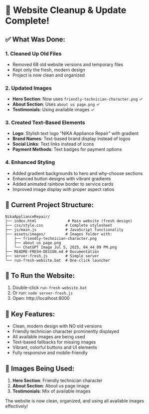 # 🎉 Website Cleanup & Update Complete!

## ✅ What Was Done:

### 1. **Cleaned Up Old Files**
- Removed 68 old website versions and temporary files
- Kept only the fresh, modern design
- Project is now clean and organized

### 2. **Updated Images**
- **Hero Section**: Now uses `friendly-technician-character.png` ✓
- **About Section**: Uses `about us page.png` ✓
- **Testimonials**: Using available images ✓

### 3. **Created Text-Based Elements**
- **Logo**: Stylish text logo "NIKA Appliance Repair" with gradient
- **Brand Names**: Text-based brand display instead of logos
- **Social Links**: Text links instead of icons
- **Payment Methods**: Text badges for payment options

### 4. **Enhanced Styling**
- Added gradient backgrounds to hero and why-choose sections
- Enhanced button designs with vibrant gradients
- Added animated rainbow border to service cards
- Improved image display with proper aspect ratios

## 📁 Current Project Structure:
```
NikaApplianceRepair/
├── index.html              # Main website (fresh design)
├── css/style.css          # Complete stylesheet
├── js/main.js             # JavaScript functionality
├── assets/images/         # Images folder with:
│   ├── friendly-technician-character.png
│   ├── about us page.png
│   └── ChatGPT Image Jul 5, 2025, 04_44_09 PM.png
├── README-FRESH-DESIGN.md # Documentation
├── server-fresh.js        # Simple server
└── run-fresh-website.bat  # One-click launcher
```

## 🚀 To Run the Website:
1. Double-click `run-fresh-website.bat`
2. Or run: `node server-fresh.js`
3. Open: http://localhost:8000

## 🎨 Key Features:
- Clean, modern design with NO old versions
- Friendly technician character prominently displayed
- All available images are being used
- Text-based fallbacks for missing images
- Vibrant, colorful buttons and UI elements
- Fully responsive and mobile-friendly

## 📸 Images Being Used:
1. **Hero Section**: Friendly technician character
2. **About Section**: About us page image
3. **Testimonials**: Mix of available images

The website is now clean, organized, and using all available images effectively!